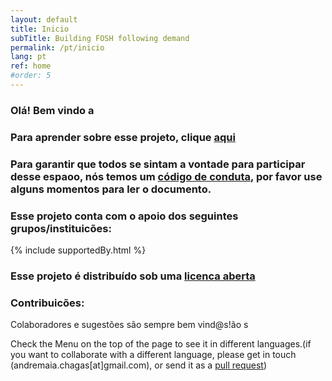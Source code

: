 ```yaml
---
layout: default
title: Inicio
subTitle: Building FOSH following demand
permalink: /pt/inicio
lang: pt
ref: home
#order: 5
---
```



### Olá! Bem vindo a


<h3>Para aprender sobre esse projeto, clique  <a href="{{ "/pt/sobre" | relative_url }}">aqui</a></h3>

### Para garantir que todos se sintam a vontade para participar desse espaoo, nós temos um [código de conduta](https://github.com/FOSH-following-demand/map_fosh_demand/blob/master/CODE_OF_CONDUCT.md), por favor use alguns momentos para ler o documento.

### Esse projeto conta com o apoio dos seguintes grupos/instituicões:

{% include supportedBy.html %}


### Esse projeto é distribuído sob uma [licenca aberta](https://github.com/FOSH-following-demand/FOSH-following-demand.github.io/blob/master/LICENSE)

### Contribuicões:

Colaboradores e sugestões são sempre bem vind@s!ão s

Check the Menu on the top of the page to see it in different languages.(if you want to collaborate with a different language, please get in touch (andremaia.chagas[at]gmail.com), or send it as a [pull request]())
